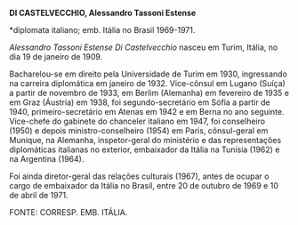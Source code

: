 **DI CASTELVECCHIO, Alessandro Tassoni Estense**

\*diplomata italiano; emb. Itália no Brasil 1969-1971.

*Alessandro Tassoni Estense Di Castelvecchio* nasceu em Turim, Itália,
no dia 19 de janeiro de 1909.

Bacharelou-se em direito pela Universidade de Turim em 1930, ingressando
na carreira diplomática em janeiro de 1932. Vice-cônsul em Lugano
(Suíça) a partir de novembro de 1933, em Berlim (Alemanha) em fevereiro
de 1935 e em Graz (Áustria) em 1938, foi segundo-secretário em Sófia a
partir de 1940, primeiro-secretário em Atenas em 1942 e em Berna no ano
seguinte. Vice-chefe do gabinete do chanceler italiano em 1947, foi
conselheiro (1950) e depois ministro-conselheiro (1954) em Paris,
cônsul-geral em Munique, na Alemanha, inspetor-geral do ministério e das
representações diplomáticas italianas no exterior, embaixador da Itália
na Tunísia (1962) e na Argentina (1964).

Foi ainda diretor-geral das relações culturais (1967), antes de ocupar o
cargo de embaixador da Itália no Brasil, entre 20 de outubro de 1969 e
10 de abril de 1971.

FONTE: CORRESP. EMB. ITÁLIA.

 
